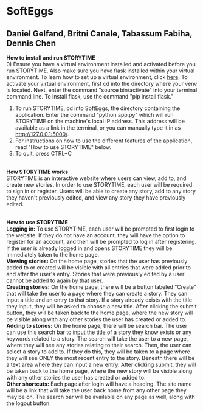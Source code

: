 # SoftEggs
## Daniel Gelfand, Britni Canale, Tabassum Fabiha, Dennis Chen
<b> How to install and run STORYTIME</b><br>
0) Ensure you have a virtual environment installed and activated before you run STORYTIME. Also make sure you have flask installed within your virtual environment. To learn how to set up a virtual environment, click <a href="https://stackoverflow.com/questions/41972261/what-is-a-virtualenv-and-why-should-i-use-one"> here</a>. To activate your virtual environment, first cd into the directory where your venv is located. Next, enter the command "source bin/activate" into your terminal command line. To install flask, use the command "pip install flask."
1) To run STORYTIME, cd into SoftEggs, the directory containing the application. Enter the command "python app.py" which will run STORYTIME on the machine's local IP address. This address will be available as a link in the terminal, or you can manually type it in as http://127.0.0.1:5000/.
2) For instructions on how to use the different features of the application, read "How to use STORYTIME" below.
3) To quit, press CTRL+C<br><br>

<b> How STORYTIME works </b><br>
STORYTIME is an interactive website where users can view, add to, and create new stories. In order to use STORYTIME, each user will be required to sign in or register. Users will be able to create any story, add to any story they haven't previously edited, and view any story they have previously edited.<br><br>

<b> How to use STORYTIME </b><br>
<b>Logging in:</b> To use STORYTIME, each user will be prompted to first login to the website. If they do not have an account, they will have the option to register for an account, and then will be prompted to log in after registering. If the user is already logged in and opens STORYTIME they will be immediately taken to the home page.<br>
<b>Viewing stories:</b> On the home page, stories that the user has previously added to or created will be visible with all entries that were added prior to and after the user's entry. Stories that were previously edited by a user cannot be added to again by that user.<br>
<b>Creating stories:</b> On the home page, there will be a button labeled "Create" that will take the user to a page where they can create a story. They can input a title and an entry to that story. If a story already exists with the title they input, they will be asked to choose a new title. After clicking the submit button, they will be taken back to the home page, where the new story will be visible along with any other stories the user has created or added to.<br>
<b>Adding to stories:</b> On the home page, there will be search bar. The user can use this search bar to input the title of a story they know exists or any keywords related to a story. The search will take the user to a new page, where they will see any stories relating to their search. Then, the user can select a story to add to. If they do this, they will be taken to a page where they will see ONLY the most recent entry to the story. Beneath there will be a text area where they can input a new entry. After clicking submit, they will be taken back to the home page, where the new story will be visible along with any other stories the user has created or added to.<br>
<b>Other shortcuts:</b> Each page after login will have a heading. The site name will be a link that will take the user back home from any other page they may be on. The search bar will be available on any page as well, along with the logout button. <br><br>
